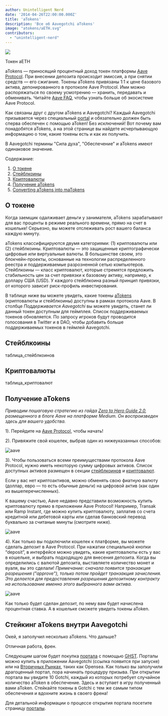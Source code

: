 ```yaml
---
author: Unintelligent Nerd
date: '2014-04-26T22:00:00.000Z'
title: 'aTokens'
description: 'Все об Aavegotchi aTokens'
image: "atokens/aETH.svg"
contributors:
  - "unintelligent-nerd"
---
```


<div class="headerImageContainer">
<img class="headerImage" src="/atokens/aETH.png">
<p class="headerImageText">Токен aETH</p>
</div>

aTokens — приносящий процентный доход токен платформы [Aave Protocol](https://aave.com). При внесении депозита происходит эмиссия, а при снятии средств — его сжигание. Токены aTokens привязаны 1:1 к цене базового актива, депонированного в протоколе Aave Protocol. Ими можно распоряжаться по своему усмотрению — хранить, передавать и обменивать. Читайте [Aave FAQ](https://docs.aave.com/faq/), чтобы узнать больше об экосистеме Aave Protocol.

Как связаны друг с другом aTokens и Aavegotchi? Каждый Aavegotchi призывается через специальный [portal](/pages/portals) и обязательно должен быть сперва обеспечен с помощью aToken! Без исключений! Вот почему вам понадобятся aTokens, а на этой странице вы найдете исчерпывающую информацию о том, какие токены есть и как их получить.

В Aavegotchi термины "Сила духа", "Обеспечение" и aTokens имеют одинаковое значение.

<div class="contentsBox">

Содержание:

<ol>
<li><a href=#about>О токене</a></li>
<li><a href=#stablecoins>Стейблкоины</a></li>
<li><a href=#cryptocurrencies>Криптовалюты</a></li>
<li><a href=#getting-atokens>Получение aTokens</a></li>
<li><a href=#converting-atokens-into-matokens>Converting aTokens into maTokens</a></li>
</ol>

</div>

## О токене

Когда заемщик одалживает деньги у занимателя, aTokens зарабатывают для вас проценты в режиме реального времени, прямо на счет в кошельке! Серьезно, вы можете отслеживать рост вашего баланса каждую минуту.

aTokens классифицируются двумя категориями: (1) криптовалюты или (2) стейблкоины. Криптовалюты — это защищенные криптографически цифровые или виртуальные валюты. В большинстве своем, это блокчейн-проекты, основанные на технологии распределенного реестра и поддерживаемые разрозненной сетью компьютеров. Стейблкоины — класс криптовалют, которые стремятся предложить стабильность цен за счет привязки к базовому активу, например, к доллару США (USD). У каждого стейблкоина разный принцип привязки, от которого зависит риск-профиль инвестирования.


В таблице ниже вы можете увидеть, какие токены [aTokens](https://docs.aave.com/developers/deployed-contracts/deployed-contract-instances) (криптовалюты и стейблкоины) доступны в рамках протокола Aave. В столбце *Поддерживается Aavegotchi* вы можете увидеть, станет ли данный токен доступным для геймплея. Список поддерживаемых токенов обновляется. По запросу игроков будут проводится голосования в Twitter и в DAO, чтобы добавить больше поддерживаемых токенов в геймлей Aavegotchi.

## Стейблкоины

таблица_стейблкоинов

## Криптовалюты

таблица_криптовалют

## Получение aTokens

*Приводим пошаговую стратегию из гайда [Zero to Hero Guide 2.0](https://medium.com/aave/zero-to-hero-guide-2-0-dadce0f3e834), размещенного в блоге Aave на платформе Medium. Он воспроизведен здесь для вашего удобства.*

1). Перейдите на <a href = "https://app.aave.com/">Aave Protocol</a>, чтобы начать!

2). Привяжите свой кошелек, выбрав один из нижеуказанных способов:

<img src = "/atokens/connect-your-wallet.png" alt = "aave" class="bodyImage" />

3). Чтобы пользоваться всеми преимуществами протокола Aave Protocol, нужно иметь некоторую сумму цифровых активов. Список доступных активов размещен в секции <a href=#stablecoins>стейблкоинов</a> и <a href=#cryptocurrencies>криптовалют</a>.

Если у вас нет криптоактивов, можно обменять свою фиатную валюту (доллар, евро — то есть обычные деньги) на цифровой актив (как один из вышеперечисленных).

К вашему счастью, Aave недавно представили возможность купить криптовалюту прямо в приложении Aave Protocol! Например, Transak или Ramp Instant, где можно купить криптовалюту, заплатив со счета кредитной или дебетовой карты или сделав банковский перевод буквально за считаные минуты (смотрите ниже).

<img src = "/atokens/buy-with-fiat.png" alt = "aave" class="bodyImage" />

4). Как только вы подключили кошелек к платформе, вы можете сделать депозит в Aave Protocol. При нажатии специальной кнопки “deposit”, в интерфейсе можно увидеть, какие криптовалюты есть у вас в кошельке, и выбрать подходящую для внесения депозита. Когда вы определились с валютой депозита, выставляете количество монет и вуаля, вы это сделали! *Примечание: сначала появится транзакция разрешения ("approve"), только потом пройдет транзакция зачисления. Это делается для предоставления разрешения депозитному контракту на использование именно этого выбранного вами актива.*

<img src = "/atokens/deposit.gif" alt = "aave" class="bodyImage" />

Как только будет сделан депозит, по нему вам будет начислена процентная ставка. А в кошельке сможете увидеть токены aToken.

## Стейкинг aTokens внутри Aavegotchi

Окей, я заполучил несколько aTokens. Что дальше?

Отличная работа, френ.

Следующим шагом будет покупка [портала](/portals) с помощью [GHST](/ghst). Порталы можно купить в приложении Aavegotchi (ссылка появится при запуске) или на [Вторичных Рынках](/marketplace), таких как Opensea. Как только вы заполучили драгоценный портал, пора начинать процедуру призыва. При открытии портала вы увидите 10 Gotchi, каждый из которых потребует случайное количество aToken в обеспечение. Здесь и вступает в игру полученный вами aToken. Стейкайте токены в Gotchi с тем же самым типом обеспечения и вдохните жизнь в своего френа!

Для детальной информации о процессе открытия портала посетите страницу [порталы](/portals).